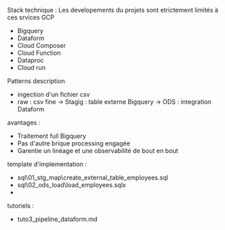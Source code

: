 Stack technique :
Les developements du projets sont etrictement limités à ces srvices GCP
 - Bigquery
 - Dataform
 - Cloud Composer
 - Cloud Function
 - Dataproc
 - Cloud run
 
 
Patterns
 description
 - ingection d'un fichier csv
 - raw : csv fine -> Stagig : table externe Bigquery -> ODS : integration Dataform
  
 avantages :
 - Traitement full Bigquery
 - Pas d'autre brique processing engagée
 - Garentie un linéage et une observabilité de bout en bout
 
 template d'implementation :
  - sql\01_stg_map\create_external_table_employees.sql
  - sql\02_ods_load\load_employees.sqlx
  - 
  
 tutoriels : 
 - tuto3_pipeline_dataform.md 